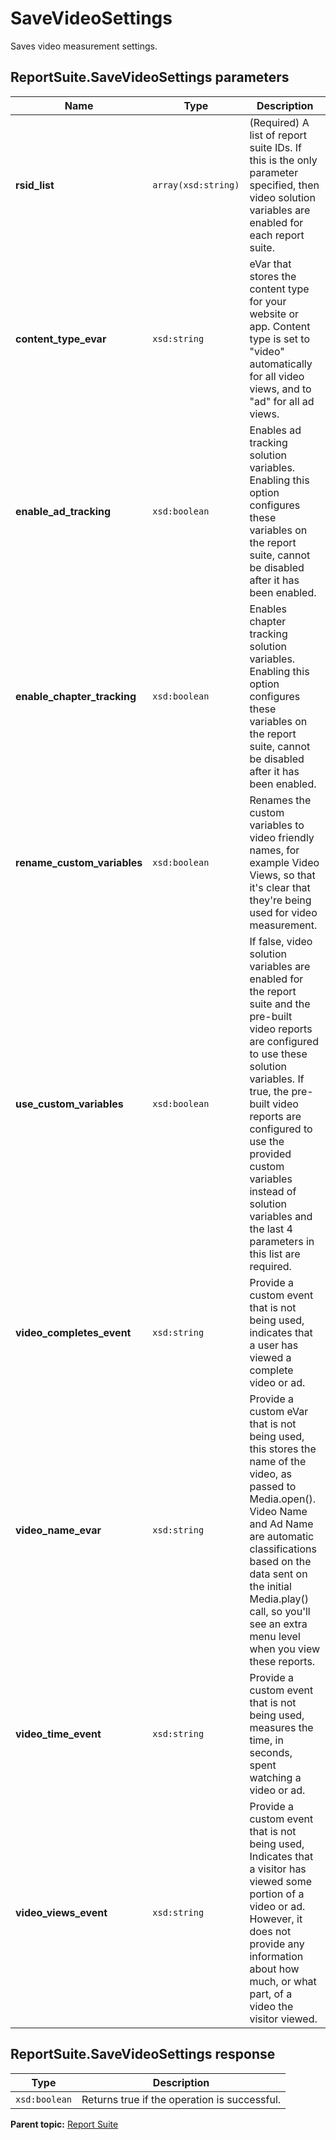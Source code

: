 # SaveVideoSettings

Saves video measurement settings.

## ReportSuite.SaveVideoSettings parameters

|Name|Type|Description|
|----|----|-----------|
| **rsid_list** | `array(xsd:string)` |(Required) A list of report suite IDs. If this is the only parameter specified, then video solution variables are enabled for each report suite.|
|**content_type_evar** |`xsd:string` |eVar that stores the content type for your website or app. Content type is set to "video" automatically for all video views, and to "ad" for all ad views.|
|**enable_ad_tracking** |`xsd:boolean` |Enables ad tracking solution variables. Enabling this option configures these variables on the report suite, cannot be disabled after it has been enabled.|
|**enable_chapter_tracking** |`xsd:boolean` |Enables chapter tracking solution variables. Enabling this option configures these variables on the report suite, cannot be disabled after it has been enabled.|
|**rename_custom_variables** |`xsd:boolean` |Renames the custom variables to video friendly names, for example Video Views, so that it's clear that they're being used for video measurement.|
|**use_custom_variables** |`xsd:boolean` |If false, video solution variables are enabled for the report suite and the pre-built video reports are configured to use these solution variables. If true, the pre-built video reports are configured to use the provided custom variables instead of solution variables and the last 4 parameters in this list are required.|
|**video_completes_event** |`xsd:string` |Provide a custom event that is not being used, indicates that a user has viewed a complete video or ad.|
|**video_name_evar** |`xsd:string` |Provide a custom eVar that is not being used, this stores the name of the video, as passed to Media.open(). Video Name and Ad Name are automatic classifications based on the data sent on the initial Media.play() call, so you'll see an extra menu level when you view these reports.|
|**video_time_event** |`xsd:string` |Provide a custom event that is not being used, measures the time, in seconds, spent watching a video or ad.|
|**video_views_event** |`xsd:string` |Provide a custom event that is not being used, Indicates that a visitor has viewed some portion of a video or ad. However, it does not provide any information about how much, or what part, of a video the visitor viewed.|

## ReportSuite.SaveVideoSettings response

|Type|Description|
|----|-----------|
| `xsd:boolean` |Returns true if the operation is successful.|

**Parent topic:** [Report Suite](../../methods/report_suite/r_methods_reportsuite.md)

